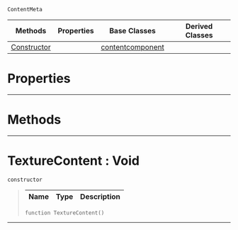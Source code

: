  `ContentMeta`

|Methods|Properties|Base Classes|Derived Classes|
|---|---|---|---|
|[ Constructor](https://github.com/zeroengineteam/ZeroDocs/blob/master/code_reference/class_reference/texturecontent.markdown#texturecontent-void)| |[contentcomponent](https://github.com/zeroengineteam/ZeroDocs/blob/master/code_reference/class_reference/contentcomponent.markdown)| |


 #  Properties


---  
 #  Methods


---  
 #  TextureContent : Void

 `constructor`

> 
> |Name|Type|Description|
> |---|---|---|
> ``` lang=cpp, name=Nada
> function TextureContent()
> ``` 


---  
 

 